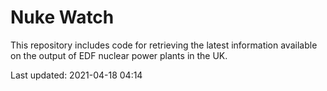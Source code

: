 # Nuke Watch

This repository includes code for retrieving the latest information available on the output of EDF nuclear power plants in the UK.

Last updated: 2021-04-18 04:14